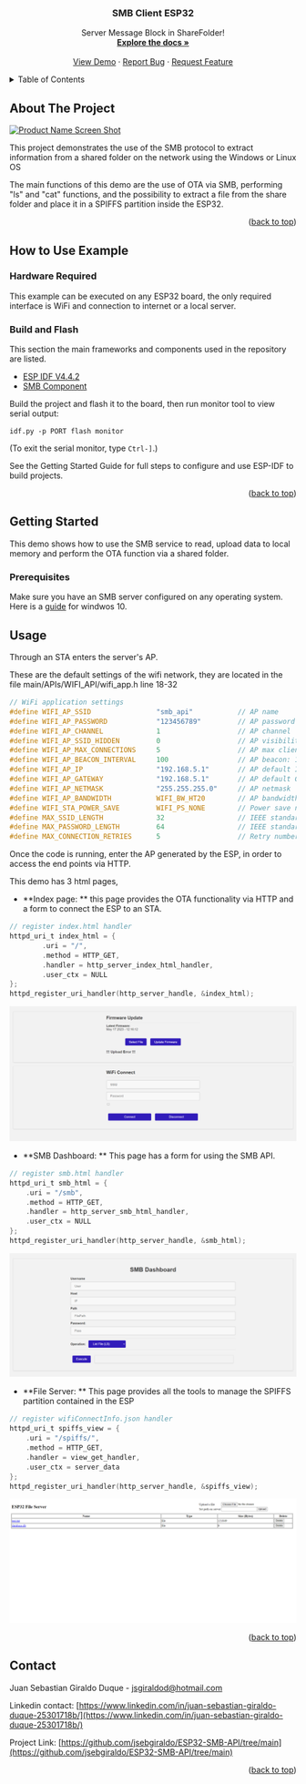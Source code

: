 <!-- Improved compatibility of back to top link: See: https://github.com/othneildrew/Best-README-Template/pull/73 -->
<a name="readme-top"></a>
<!--
*** Thanks for checking out the Best-README-Template. If you have a suggestion
*** that would make this better, please fork the repo and create a pull request
*** or simply open an issue with the tag "enhancement".
*** Don't forget to give the project a star!
*** Thanks again! Now go create something AMAZING! :D
-->



<!-- PROJECT SHIELDS -->
<!--
*** I'm using markdown "reference style" links for readability.
*** Reference links are enclosed in brackets [ ] instead of parentheses ( ).
*** See the bottom of this document for the declaration of the reference variables
*** for contributors-url, forks-url, etc. This is an optional, concise syntax you may use.
*** https://www.markdownguide.org/basic-syntax/#reference-style-links
-->


<!-- PROJECT LOGO -->
<br />
<div align="center">
  <h3 align="center">SMB Client ESP32</h3>

  <p align="center">
    Server Message Block in ShareFolder!
    <br />
    <a href="https://github.com/othneildrew/Best-README-Template"><strong>Explore the docs »</strong></a>
    <br />
    <br />
    <a href="https://github.com/othneildrew/Best-README-Template">View Demo</a>
    ·
    <a href="https://github.com/othneildrew/Best-README-Template/issues">Report Bug</a>
    ·
    <a href="https://github.com/othneildrew/Best-README-Template/issues">Request Feature</a>
  </p>
</div>



<!-- TABLE OF CONTENTS -->
<details>
  <summary>Table of Contents</summary>
  <ol>
    <li>
      <a href="#about-the-project">About The Project</a>
      <ul>
        <li><a href="#built-with">Built With</a></li>
      </ul>
    </li>
    <li>
      <a href="#getting-started">Getting Started</a>
      <ul>
        <li><a href="#prerequisites">Prerequisites</a></li>
        <li><a href="#installation">Installation</a></li>
      </ul>
    </li>
    <li><a href="#usage">Usage</a></li>
    <li><a href="#roadmap">Roadmap</a></li>
    <li><a href="#contributing">Contributing</a></li>
    <li><a href="#contact">Contact</a></li>
  </ol>
</details>



<!-- ABOUT THE PROJECT -->
## About The Project

[![Product Name Screen Shot][product-screenshot]](https://example.com)

This project demonstrates the use of the SMB protocol to extract information from a shared folder on the network using the Windows or Linux OS

The main functions of this demo are the use of OTA via SMB, performing "ls" and "cat" functions, and the possibility to extract a file from the share folder and place it in a SPIFFS partition inside the ESP32.

<p align="right">(<a href="#readme-top">back to top</a>)</p>

## How to Use Example

### Hardware Required

This example can be executed on any ESP32 board, the only required interface is WiFi and connection to internet or a local server.

### Build and Flash


This section the main frameworks and components used in the repository are listed.

* [ESP IDF V4.4.2](https://github.com/espressif/esp-idf)
* [SMB Component](https://github.com/nopnop2002/esp-idf-smb-client)

Build the project and flash it to the board, then run monitor tool to view serial output:

```
idf.py -p PORT flash monitor
```

(To exit the serial monitor, type ``Ctrl-]``.)

See the Getting Started Guide for full steps to configure and use ESP-IDF to build projects.

<p align="right">(<a href="#readme-top">back to top</a>)</p>



<!-- GETTING STARTED -->
## Getting Started

This demo shows how to use the SMB service to read, upload data to local memory and perform the OTA function via a shared folder.

### Prerequisites

Make sure you have an SMB server configured on any operating system.
Here is a [guide](https://support.microsoft.com/en-us/windows/file-sharing-over-a-network-in-windows-b58704b2-f53a-4b82-7bc1-80f9994725bf) for windwos 10.

<!-- USAGE EXAMPLES -->
## Usage

Through an STA enters the server's AP.

These are the default settings of the wifi network, they are located in the file main/APIs/WIFI_API/wifi_app.h line 18-32
```c
// WiFi application settings
#define WIFI_AP_SSID				"smb_api"			// AP name
#define WIFI_AP_PASSWORD			"123456789"			// AP password
#define WIFI_AP_CHANNEL				1					// AP channel
#define WIFI_AP_SSID_HIDDEN			0					// AP visibility
#define WIFI_AP_MAX_CONNECTIONS		5					// AP max clients
#define WIFI_AP_BEACON_INTERVAL		100					// AP beacon: 100 milliseconds recommended
#define WIFI_AP_IP					"192.168.5.1"		// AP default IP
#define WIFI_AP_GATEWAY				"192.168.5.1"		// AP default Gateway (should be the same as the IP)
#define WIFI_AP_NETMASK				"255.255.255.0"		// AP netmask
#define WIFI_AP_BANDWIDTH			WIFI_BW_HT20		// AP bandwidth 20 MHz (40 MHz is the other option)
#define WIFI_STA_POWER_SAVE			WIFI_PS_NONE		// Power save not used
#define MAX_SSID_LENGTH				32					// IEEE standard maximum
#define MAX_PASSWORD_LENGTH			64					// IEEE standard maximum
#define MAX_CONNECTION_RETRIES		5					// Retry number on disconnect

```

Once the code is running, enter the AP generated by the ESP, in order to access the end points via HTTP.

This demo has 3 html pages,

* **Index page: ** this page provides the OTA functionality via HTTP and a form to connect the ESP to an STA.

```c
// register index.html handler
httpd_uri_t index_html = {
		.uri = "/",
		.method = HTTP_GET,
		.handler = http_server_index_html_handler,
		.user_ctx = NULL
};
httpd_register_uri_handler(http_server_handle, &index_html);
```

![index](/doc/img/index.png)

* **SMB Dashboard: ** This page has a form for using the SMB API.

```c
// register smb.html handler
httpd_uri_t smb_html = {
    .uri = "/smb",
    .method = HTTP_GET,
    .handler = http_server_smb_html_handler,
    .user_ctx = NULL
};
httpd_register_uri_handler(http_server_handle, &smb_html);
```

![smb](/doc/img/smb.png)

* **File Server: ** This page provides all the tools to manage the SPIFFS partition contained in the ESP

```c
// register wifiConnectInfo.json handler
httpd_uri_t spiffs_view = {
    .uri = "/spiffs/",
    .method = HTTP_GET,
    .handler = view_get_handler,
    .user_ctx = server_data
};
httpd_register_uri_handler(http_server_handle, &spiffs_view);
```

![spiffs](/doc/img/spiffs.png)

<p align="right">(<a href="#readme-top">back to top</a>)</p>


<!-- CONTACT -->
## Contact

Juan Sebastian Giraldo Duque - jsgiraldod@hotmail.com

Linkedin contact: [https://www.linkedin.com/in/juan-sebastian-giraldo-duque-25301718b/](https://www.linkedin.com/in/juan-sebastian-giraldo-duque-25301718b/)

Project Link: [https://github.com/jsebgiraldo/ESP32-SMB-API/tree/main](https://github.com/jsebgiraldo/ESP32-SMB-API/tree/main)

<p align="right">(<a href="#readme-top">back to top</a>)</p>


<!-- MARKDOWN LINKS & IMAGES -->
<!-- https://www.markdownguide.org/basic-syntax/#reference-style-links -->
[contributors-shield]: https://img.shields.io/github/contributors/othneildrew/Best-README-Template.svg?style=for-the-badge
[contributors-url]: https://github.com/othneildrew/Best-README-Template/graphs/contributors
[forks-shield]: https://img.shields.io/github/forks/othneildrew/Best-README-Template.svg?style=for-the-badge
[forks-url]: https://github.com/othneildrew/Best-README-Template/network/members
[stars-shield]: https://img.shields.io/github/stars/othneildrew/Best-README-Template.svg?style=for-the-badge
[stars-url]: https://github.com/othneildrew/Best-README-Template/stargazers
[issues-shield]: https://img.shields.io/github/issues/othneildrew/Best-README-Template.svg?style=for-the-badge
[issues-url]: https://github.com/othneildrew/Best-README-Template/issues
[license-shield]: https://img.shields.io/github/license/othneildrew/Best-README-Template.svg?style=for-the-badge
[license-url]: https://github.com/othneildrew/Best-README-Template/blob/master/LICENSE.txt
[linkedin-shield]: https://img.shields.io/badge/-LinkedIn-black.svg?style=for-the-badge&logo=linkedin&colorB=555
[linkedin-url]: https://linkedin.com/in/othneildrew
[product-screenshot]: images/screenshot.png
[Next.js]: https://img.shields.io/badge/next.js-000000?style=for-the-badge&logo=nextdotjs&logoColor=white
[Next-url]: https://nextjs.org/
[React.js]: https://img.shields.io/badge/React-20232A?style=for-the-badge&logo=react&logoColor=61DAFB
[React-url]: https://reactjs.org/
[Vue.js]: https://img.shields.io/badge/Vue.js-35495E?style=for-the-badge&logo=vuedotjs&logoColor=4FC08D
[Vue-url]: https://vuejs.org/
[Angular.io]: https://img.shields.io/badge/Angular-DD0031?style=for-the-badge&logo=angular&logoColor=white
[Angular-url]: https://angular.io/
[Svelte.dev]: https://img.shields.io/badge/Svelte-4A4A55?style=for-the-badge&logo=svelte&logoColor=FF3E00
[Svelte-url]: https://svelte.dev/
[Laravel.com]: https://img.shields.io/badge/Laravel-FF2D20?style=for-the-badge&logo=laravel&logoColor=white
[Laravel-url]: https://laravel.com
[Bootstrap.com]: https://img.shields.io/badge/Bootstrap-563D7C?style=for-the-badge&logo=bootstrap&logoColor=white
[Bootstrap-url]: https://getbootstrap.com
[JQuery.com]: https://img.shields.io/badge/jQuery-0769AD?style=for-the-badge&logo=jquery&logoColor=white
[JQuery-url]: https://jquery.com 
